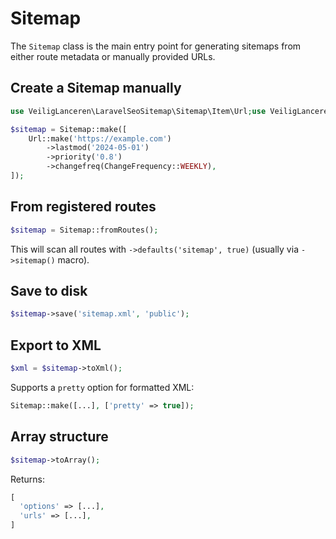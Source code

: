 # Sitemap

The `Sitemap` class is the main entry point for generating sitemaps from either route metadata or manually provided URLs.

## Create a Sitemap manually

```php
use VeiligLanceren\LaravelSeoSitemap\Sitemap\Item\Url;use VeiligLanceren\LaravelSeoSitemap\Sitemap\Sitemap;

$sitemap = Sitemap::make([
    Url::make('https://example.com')
        ->lastmod('2024-05-01')
        ->priority('0.8')
        ->changefreq(ChangeFrequency::WEEKLY),
]);
```

## From registered routes

```php
$sitemap = Sitemap::fromRoutes();
```

This will scan all routes with `->defaults('sitemap', true)` (usually via `->sitemap()` macro).

## Save to disk

```php
$sitemap->save('sitemap.xml', 'public');
```

## Export to XML

```php
$xml = $sitemap->toXml();
```

Supports a `pretty` option for formatted XML:

```php
Sitemap::make([...], ['pretty' => true]);
```

## Array structure

```php
$sitemap->toArray();
```

Returns:

```php
[
  'options' => [...],
  'urls' => [...],
]
```
